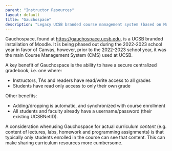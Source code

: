 ```yaml
---
parent: "Instructor Resources"
layout: default
title: "Gauchospace"
description: "Legacy UCSB branded course management system (based on Moodle)"
---
```


Gauchospace, found at <https://gauchospace.ucsb.edu>, is a UCSB branded installation of Moodle.   It is being phased out during the 2022-2023 school
year in favor of Canvas, however, prior to the 2022-2023 school year, it was the main Course Management System (CMS) used at UCSB.

A key benefit of Gauchospace is the ability to have a secure centralized gradebook, i.e. one where:

* Instructors, TAs and readers have read/write access to all grades
* Students have read only access to only their own grade

Other benefits:

* Adding/dropping is automatic, and synchronized with course enrollment
* All students and faculty already have a username/password (their existing UCSBNetID).

A consideration whenusing Gauchospace for actual curriculum *content*  (e.g. content of lectures, labs, homework and programming
assignments) is that typically only students enrolled in the course can see that content.   This can make sharing
curriculum resources more cumbersome.
